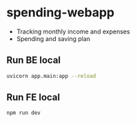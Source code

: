 # spending-webapp
- Tracking monthly income and expenses  
- Spending and saving plan

## Run BE local
```bash
uvicorn app.main:app --reload
```

## Run FE local
```bash
npm run dev
```
